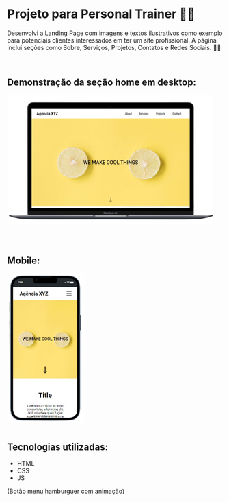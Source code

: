 # Projeto para Personal Trainer 👨‍🔧
Desenvolvi a Landing Page com imagens e textos ilustrativos como exemplo para potenciais clientes interessados em ter um site profissional. A página inclui seções como Sobre, Serviços, Projetos, Contatos e Redes Sociais. 👨‍🔧

<br>

## Demonstração da seção home em desktop:

[<img src="./src/images/readme-files/preview-desktop.png" height="300px" alt="imagem da home do projeto no desktop">](https://paulohrs01.github.io/landing-page-com-grid-agencia-xyz/)

<br>

#
## Mobile:
<img src="./src/images/readme-files/preview-mobile.png" height="350px" alt="imagem da home do projeto no mobile">

<br>


#
## Tecnologias utilizadas:
- HTML
- CSS
- JS

(Botão menu hamburguer com animação)

#
